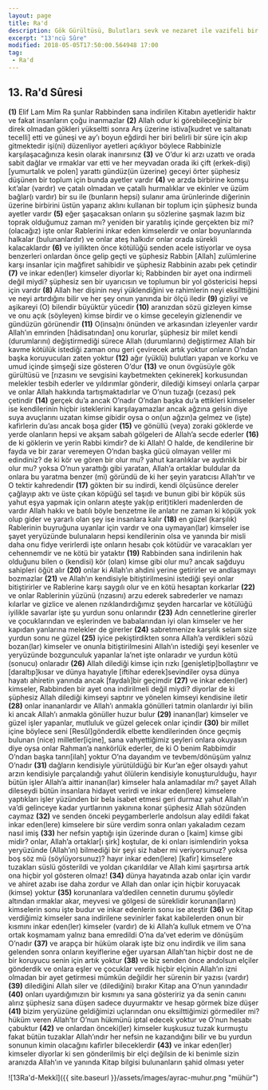 ```yaml
---
layout: page
title: Ra'd
description: Gök Gürültüsü, Bulutları sevk ve nezaret ile vazifeli bir melek. Tehdit etmek, korkutmak
excerpt: "13'ncü Sûre"
modified: 2018-05-05T17:50:00.564948 17:00
tag: 
 - Ra'd
---
```


## 13. Ra'd Sûresi

**(1)** Elif Lam Mim Ra şunlar Rabbinden sana indirilen Kitabın ayetleridir haktır ve fakat insanların çoğu inanmazlar
**(2)** Allah odur ki görebileceğiniz bir direk olmadan gökleri yükseltti sonra Arş üzerine istiva[kudret ve saltanatı tecelli] etti ve güneşi ve ay’ı boyun eğdirdi her biri belirli bir süre için akıp gitmektedir işi(ni) düzenliyor ayetleri açıklıyor böylece Rabbinizle karşılaşacağınıza kesin olarak inanırsınız
**(3)** ve O’dur ki arzı uzattı ve orada sabit dağlar ve ırmaklar var etti ve her meyvadan orada iki çift (erkek-dişi)[yumurtalık ve polen] yarattı gündüz(ün üzerine) geceyi örter şüphesiz düşünen bir toplum için bunda ayetler vardır
**(4)** ve arzda birbirine komşu kıt’alar (vardır) ve çatalı olmadan ve çatallı hurmalıklar ve ekinler ve üzüm bağlar(ı vardır) bir su ile (bunların hepsi) sulanır ama ürünlerinde diğerinin üzerine birbirini üstün yaparız aklını kullanan bir toplum için şüphesiz bunda ayetler vardır
**(5)** eğer şaşacaksan onların şu sözlerine şaşmak lazım biz toprak olduğumuz  zaman mı? yeniden bir yaratılış içinde gerçekten biz mi? (olacağız) işte onlar Rablerini inkar eden kimselerdir ve onlar boyunlarında halkalar (bulunanlardır) ve onlar ateş halkıdır onlar orada sürekli kalacaklardır
**(6)** ve iyilikten önce kötülüğü senden acele istiyorlar ve oysa benzerleri onlardan önce gelip geçti ve şüphesiz Rabbin [Allah] zulümlerine karşı insanlar için mağfiret sahibidir ve şüphesiz Rabbinin azabı pek çetindir
**(7)** ve inkar eden(ler) kimseler diyorlar ki; Rabbinden bir ayet ona indirmeli değil miydi? şüphesiz sen bir uyarıcısın ve toplumun bir yol göstericisi hepsi için vardır
**(8)** Allah her dişinin neyi yüklendiğini ve rahimlerin neyi eksilttiğini ve neyi artırdığını bilir ve her şey onun yanında bir ölçü iledir
**(9)** gizliyi ve aşikareyi (O) bilendir büyüktür yücedir
**(10)** aranızdan sözü gizleyen kimse ve onu açık (söyleyen) kimse birdir ve o kimse geceleyin gizlenendir ve gündüzün görünendir
**(11)** O(insa)nı önünden ve arkasından izleyenler vardır Allah’ın emrinden [hâdisatından] onu korurlar, şüphesiz bir milet kendi (durumlarını) değiştirmediği sürece Allah (durumlarını) değiştirmez Allah bir kavme kötülük istediği zaman onu geri çevirecek artık yoktur onların O’ndan başka koruyucuları zaten yoktur
**(12)** ağır (yüklü) bulutları yapan ve korku ve umud içinde şimşeği size gösteren O’dur
**(13)** ve onun övgüsüyle gök gürültüsü ve [rızasını ve sevgisini kaybetmekten çekinerek] korkusundan melekler tesbih ederler ve yıldırımlar gönderir, dilediği kimseyi onlarla çarpar ve onlar Allah hakkında tartışmaktadırlar ve O’nun tuzağı (cezası) pek çetindir
**(14)** gerçek du’a ancak O’nadır O’ndan başka du’a ettikleri kimseler ise kendilerinin hiçbir isteklerini karşılayamazlar ancak ağzına gelsin diye suya avuçlarını uzatan kimse gibidir oysa o on(un ağzın)a gelmez ve (işte) kafirlerin du’ası ancak boşa gider
**(15)** ve gönüllü (veya) zoraki göklerde ve yerde olanların hepsi ve akşam sabah gölgeleri de Allah’a secde ederler
**(16)** de ki göklerin ve yerin Rabbi kimdir? de ki Allah! O halde, de kendilerine bir fayda ve bir zarar veremeyen O’ndan başka gücü olmayan veliler mi edindiniz? de ki kör ve gören bir olur mu? yahut karanlıklar ve aydınlık bir olur mu? yoksa O’nun yarattığı gibi yaratan, Allah’a ortaklar buldular da onlara bu yaratma benzer (mi) göründü de ki her şeyin yaratıcısı Allah’tır ve O tektir kahredendir
**(17)** gökten bir su indirdi, kendi ölçüsünce dereler çağlayıp aktı ve üste çıkan köpüğü sel taşıdı ve bunun gibi bir köpük süs yahut eşya yapmak için onların ateşte yak(ıp erit)tikleri madenlerden de vardır Allah hakkı ve batılı böyle benzetme ile anlatır ne zaman ki köpük yok olup gider ve yararlı olan şey ise insanlara kalır
**(18)** en güzel (karşılık) Rablerinin buyruğuna uyanlar için vardır ve ona uymayan(lar) kimseler ise şayet yeryüzünde bulunaların hepsi kendilerinin olsa ve yanında bir misli daha onu fidye verirlerdi işte onların hesabı çok kötüdür ve varacakları yer cehennemdir ve ne kötü bir yataktır
**(19)** Rabbinden sana indirilenin hak olduğunu bilen o (kendisi) kör (olan) kimse gibi olur mu? ancak sağduyu sahipleri öğüt alır
**(20)** onlar ki Allah’ın ahdini yerine getirirler ve andlaşmayı bozmazlar
**(21)** ve Allah’ın kendisiyle bitiştirilmesini istediği şeyi onlar bitiştirirler ve Rablerine karşı saygılı olur ve en kötü hesaptan korkarlar
**(22)** ve onlar Rablerinin yüzünü (rızasını) arzu ederek sabrederler ve namazı kılarlar ve gizlice ve alenen rızıklandırdığımız şeyden harcarlar ve kötülüğü iyilikle savarlar işte şu yurdun sonu onlarındır
**(23)** Adn cennetlerine girerler ve çocuklarından ve eşlerinden ve babalarından iyi olan kimseler ve her kapıdan yanlarına melekler de girerler
**(24)** sabretmenize karşılık selam size yurdun sonu ne güzel
**(25)** iyice pekiştirdikten sonra Allah’a verdikleri sözü bozan(lar) kimseler ve onunla bitiştirilmesini Allah’ın istediği şeyi kesenler ve yeryüzünde bozgunculuk yapanlar la’net işte onlaradır ve yurdun kötü (sonucu) onlaradır
**(26)** Allah dilediği kimse için rızkı [genişletip]bollaştırır ve [daraltıp]kısar ve dünya hayatıyle [iftihar ederek]sevindiler oysa dünya hayatı ahiretin yanında ancak [faydalı]bir geçimdir
**(27)** ve inkar eden(ler) kimseler, Rabbinden bir ayet ona indirilmeli değil miydi? diyorlar de ki şüphesiz Allah dilediği kimseyi saptırır ve yönelen kimseyi kendisine iletir
**(28)** onlar inananlardır ve Allah’ı anmakla gönülleri tatmin olanlardır iyi bilin ki ancak Allah’ı anmakla gönüller huzur bulur
**(29)** inanan(lar) kimseler ve güzel işler yapanlar, mutluluk ve güzel gelecek onlar içindir
**(30)** bir millet içine böylece seni [Resûl]gönderdik elbette kendilerinden önce geçmiş bulunan (nice) milletler[içine], sana vahyettiğimiz şeyleri onlara okuyasın diye oysa onlar Rahman’a nankörlük ederler, de ki O benim Rabbimdir O’ndan başka tanrı[ilah] yoktur O’na dayandım ve tevbem/dönüşüm yalnız O’nadır
**(31)** dağların kendisiyle yürütüldüğü bir Kur’an eğer olsaydı yahut arzın kendisiyle parçalandığı yahut ölülerin kendisiyle konuşturulduğu, hayır bütün işler Allah’a aittir inanan(lar) kimseler hala anlamadılar mı? şayet Allah dileseydi bütün insanlara hidayet verirdi ve inkar eden(lere) kimselere yaptıkları işler yüzünden bir bela isabet etmesi geri durmaz yahut Allah’ın va’di gelinceye kadar yurtlarının yakınına konar şüphesiz Allah sözünden caymaz
**(32)** ve senden önceki peygamberlerle andolsun alay edildi fakat inkar eden(lere) kimselere bir süre verdim sonra onları yakaladım cezam nasıl imiş 
**(33)** her nefsin yaptığı işin üzerinde duran o [kaim] kimse gibi midir? onlar, Allah’a ortaklar[ı şirk] koştular, de ki onları isimlendirin yoksa yeryüzünde (Allah’ın) bilmediği bir şeyi siz haber mi veriyorsunuz? yoksa boş söz mü (söylüyorsunuz)? hayır inkar eden(lere) [kafir] kimselere tuzakları süslü gösterildi ve yoldan çıkarıldılar ve Allah kimi şaşırtırsa artık ona hiçbir yol gösteren olmaz!
**(34)** dünya hayatında azab onlar için vardır ve ahiret azabı ise daha zordur ve Allah dan onlar için hiçbir koruyacak (kimse) yoktur 
**(35)** korunanlara va’dedilen cennetin durumu şöyledir altından ırmaklar akar, meyvesi ve gölgesi de süreklidir korunan(ların) kimselerin sonu işte budur ve inkar edenlerin sonu ise ateştir
**(36)** ve Kitap verdiğimiz kimseler sana indirilene sevinirler fakat kabilelerden onun bir kısmını inkar eden(ler) kimseler (vardır) de ki Allah’a kulluk etmem ve O’na ortak koşmamam yalnız bana emredildi O’na da’vet ederim ve dönüşüm O’nadır
**(37)** ve arapça bir hüküm olarak işte biz onu indirdik ve ilim sana gelenden sonra onların keyiflerine eğer uyarsan Allah’tan hiçbir dost ne de bir koruyucu senin için artık yoktur
**(38)** ve biz senden önce andolsun elçiler gönderdik ve onlara eşler ve çocuklar verdik hiçbir elçinin Allah’ın izni olmadan bir ayet getirmesi mümkün değildir her sürenin bir yazısı (vardır)
**(39)** dilediğini Allah siler ve (dilediğini) bırakır Kitap ana O’nun yanındadır
**(40)** onları uyardığımızın bir kısmını ya sana gösteririz ya da senin canını alırız şüphesiz sana düşen sadece duyurmaktır ve hesap görmek bize düşer
**(41)** bizim yeryüzüne geldiğimizi uçlarından onu eksilttiğimizi görmediler mi? hüküm veren Allah’tır O’nun hükmünü iptal edecek yoktur ve O’nun hesabı çabuktur
**(42)** ve onlardan önceki(ler) kimseler kuşkusuz tuzak kurmuştu fakat bütün tuzaklar Allah’ındır her nefsin ne kazandığını bilir ve bu yurdun sonunun kimin olacağını kafirler bileceklerdir 
**(43)** ve inkar eden(ler) kimseler diyorlar ki sen gönderilmiş bir elçi değilsin de ki benimle sizin aranızda Allah’ın ve yanında Kitap bilgisi bulunanların şahid olması yeter 

![13Ra'd-Mekkî]({{ site.baseurl }}/assets/images/ayrac-muhur.png "mühür")

